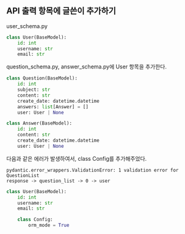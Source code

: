 ## API 출력 항목에 글쓴이 추가하기
user_schema.py
```python
class User(BaseModel):
    id: int
    username: str
    email: str
```

question_schema.py, answer_schema.py에 User 항목을 추가한다.
```python
class Question(BaseModel):
    id: int
    subject: str
    content: str
    create_date: datetime.datetime
    answers: list[Answer] = []
    user: User | None
```

```python
class Answer(BaseModel):
    id: int
    content: str
    create_date: datetime.datetime
    user: User | None
```

다음과 같은 에러가 발생하여서, class Config를 추가해주었다.
```
pydantic.error_wrappers.ValidationError: 1 validation error for QuestionList
response -> question_list -> 0 -> user
```
```python
class User(BaseModel):
    id: int
    username: str
    email: str

    class Config:
        orm_mode = True
```
